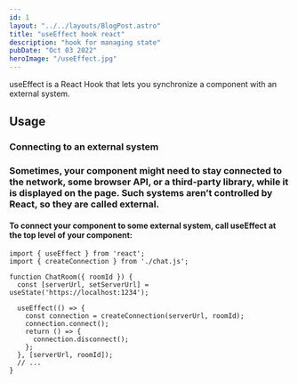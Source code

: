 ```yaml
---
id: 1
layout: "../../layouts/BlogPost.astro"
title: "useEffect hook react"
description: "hook for managing state"
pubDate: "Oct 03 2022"
heroImage: "/useEffect.jpg"
---
```


useEffect is a React Hook that lets you synchronize a component with an external system.

## Usage

### Connecting to an external system

### Sometimes, your component might need to stay connected to the network, some browser API, or a third-party library, while it is displayed on the page. Such systems aren’t controlled by React, so they are called external.

#### To connect your component to some external system, call useEffect at the top level of your component:

```
import { useEffect } from 'react';
import { createConnection } from './chat.js';

function ChatRoom({ roomId }) {
  const [serverUrl, setServerUrl] = useState('https://localhost:1234');

  useEffect(() => {
  	const connection = createConnection(serverUrl, roomId);
    connection.connect();
  	return () => {
      connection.disconnect();
  	};
  }, [serverUrl, roomId]);
  // ...
}
```
